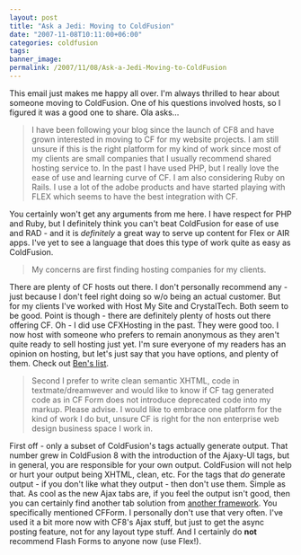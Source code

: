 ```yaml
---
layout: post
title: "Ask a Jedi: Moving to ColdFusion"
date: "2007-11-08T10:11:00+06:00"
categories: coldfusion 
tags: 
banner_image: 
permalink: /2007/11/08/Ask-a-Jedi-Moving-to-ColdFusion
---
```


This email just makes me happy all over. I'm always thrilled to hear about someone moving to ColdFusion. One of his questions involved hosts, so I figured it was a good one to share. Ola asks...

<blockquote>
<p>
I
have been following your blog since the launch of CF8 and have grown interested in moving to CF for my website projects. I am still unsure if this is the right platform for my kind of work since most of my clients are small companies that I usually recommend shared hosting service to. In the past I have used PHP, but I really love the ease of use and learning curve of CF. I am also considering Ruby on Rails. I use a lot of the adobe products and have started playing with FLEX which seems to have the best integration with CF.
</p>
</blockquote>

You certainly won't get any arguments from me here. I have respect for PHP and Ruby, but I definitely think you can't beat ColdFusion for ease of use and RAD - and it is <i>definitely</i> a great way to serve up content for Flex or AIR apps. I've yet to see a language that does this type of work quite as easy as ColdFusion. 

<blockquote>
<p>
My concerns are first finding hosting companies for my clients. 
</p>
</blockquote>

There are plenty of CF hosts out there. I don't personally recommend any - just because I don't feel right doing so w/o being an actual customer. But for my clients I've worked with Host My Site and CrystalTech. Both seem to be good. Point is though - there are definitely plenty of hosts out there offering CF. Oh - I did use CFXHosting in the past. They were good too. I now host with someone who prefers to remain anonymous as they aren't quite ready to sell hosting just yet. I'm sure everyone of my readers has an opinion on hosting, but let's just say that you have options, and plenty of them. Check out <a href="http://www.forta.com/cf/isp/">Ben's list</a>.


<blockquote>
<p>
Second I prefer to write clean semantic XHTML, code in textmate/dreamwever and would like to know if CF tag generated code as in CF Form does not introduce deprecated code into my markup. Please advise. I would like to embrace one platform for the kind of work I do but, unsure CF is right for the non enterprise web design business space I work in.
</p>
</blockquote>

First off - only a subset of ColdFusion's tags actually generate output. That number grew in ColdFusion 8 with the introduction of the Ajaxy-UI tags, but in general, you are responsible for your own output. ColdFusion will not help or hurt your output being XHTML, clean, etc. For the tags that <i>do</i> generate output - if you don't like what they output - then don't use them. Simple as that. As cool as the new Ajax tabs are, if you feel the output isn't good, then you can certainly find another tab solution from <a href="http://labs.adobe.com/technologies/spry">another framework</a>. You specifically mentioned CFForm. I personally don't use that very often. I've used it a bit more now with CF8's Ajax stuff, but just to get the async posting feature, not for any layout type stuff. And I certainly do <b>not</b> recommend Flash Forms to anyone now (use Flex!).